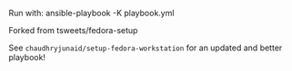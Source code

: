 Run with:
ansible-playbook -K playbook.yml

Forked from tsweets/fedora-setup

See `chaudhryjunaid/setup-fedora-workstation` for an updated and better playbook!

